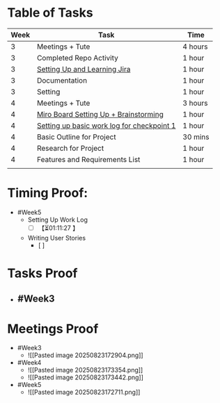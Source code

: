 # Table of Tasks

| Week | Task                                                                                                                                                              | Time    |
| ---- | ----------------------------------------------------------------------------------------------------------------------------------------------------------------- | ------- |
| 3    | Meetings + Tute                                                                                                                                                   | 4 hours |
| 3    | Completed Repo Activity                                                                                                                                           | 1 hour  |
| 3    | [Setting Up and Learning Jira](https://softwarecab302.atlassian.net/jira/software/projects/SCRUM/summary)                                                         | 1 hour  |
| 3    | Documentation                                                                                                                                                     | 1 hour  |
| 3    | Setting                                                                                                                                                           | 1 hour  |
| 4    | Meetings + Tute                                                                                                                                                   | 3 hours |
| 4    | [Miro Board Setting Up + Brainstorming](https://miro.com/app/board/uXjVJTioquY=/)                                                                                 | 1 hour  |
| 4    | [Setting up basic work log for checkpoint 1](https://docs.google.com/document/d/1L9IiitUAt8Bo-wTfecQ8EK1HEUp3s1QUE8nfyZk508M/edit?tab=t.0#heading=h.scivdxegvvoe) | 1 hour  |
| 4    | Basic Outline for Project                                                                                                                                         | 30 mins |
| 4    | Research for Project                                                                                                                                              | 1 hour  |
| 4    | Features and Requirements List                                                                                                                                    | 1 hour  |
|      |                                                                                                                                                                   |         |

# Timing Proof:
- #Week5
	- Setting Up Work Log
		- [ ] <span class="timer-r" id="uUFXEfh" data-dur="4287" data-ts="1755934851">【⏳01:11:27 】</span> 
	- Writing User Stories
		- [ ] 

# Tasks Proof
- #Week3 
	- 
# Meetings Proof

- #Week3 
	- ![[Pasted image 20250823172904.png]]
- #Week4 
	- ![[Pasted image 20250823173354.png]]
	- ![[Pasted image 20250823173442.png]]
- #Week5
	- ![[Pasted image 20250823172711.png]]
